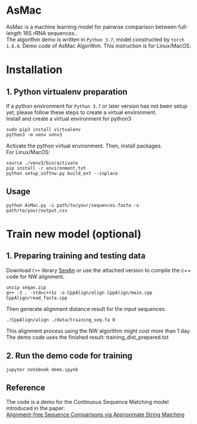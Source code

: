 # AsMac
AsMac is a machine learning model for pairwise comparison between full-length 16S rRNA sequences..<br />
The algorithm demo is written in `Python 3.7`, model constructed by `torch 1.6.0`. Demo code of AsMac Algorithm. This instruction is for Linux/MacOS.

# Installation
## 1. Python virtualenv preparation
If a python environment for `Python 3.7` or later version has not been setup yet, please follow these steps to create a virtual environment.<br />
Install and create a virtual environment for python3
```
sudo pip3 install virtualenv
python3 -m venv venv3
```

Activate the python virtual environment. Then, install packages.<br />
For Linux/MacOS:
```
source ./venv3/bin/activate
pip install -r environment.txt
python setup_softnw.py build_ext --inplace
```

## Usage
```
python AsMac.py -i path/to/your/sequences.fasta -o path/to/your/output.csv
```


# Train new model (optional)
## 1. Preparing training and testing data
Download `C++` library [SeqAn](https://github.com/seqan/seqan) or use the attached version to compile the c++ code for NW alignment.
```
unzip seqan.zip
g++ -I . -std=c++1z -o CppAlign/align CppAlign/main.cpp CppAlign/read_fasta.cpp
```

Then generate alignment distance result for the input sequences.
```
./CppAlign/align ./data/training_seq.fa 0
```
This alignment process using the NW algorithm might cost more than 1 day. The demo code uses the finished result: training_dist_prepared.txt

## 2. Run the demo code for training
```
jupyter notebook demo.ipynb
```


## Reference
The code is a demo for the Continuous Sequence Matching model introduced in the paper:<br />
[Alignment-free Sequence Comparisons via Approximate String Matching](https://www.biorxiv.org/content/10.1101/2020.05.24.113852v3)
